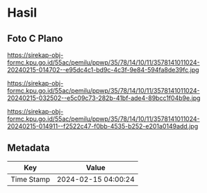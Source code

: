 # Hasil

## Foto C Plano

https://sirekap-obj-formc.kpu.go.id/55ac/pemilu/ppwp/35/78/14/10/11/3578141011024-20240215-014702--e95dc4c1-bd9c-4c3f-9e84-594fa8de39fc.jpg

https://sirekap-obj-formc.kpu.go.id/55ac/pemilu/ppwp/35/78/14/10/11/3578141011024-20240215-032502--e5c09c73-282b-41bf-ade4-89bcc1f04b9e.jpg

https://sirekap-obj-formc.kpu.go.id/55ac/pemilu/ppwp/35/78/14/10/11/3578141011024-20240215-014911--f2522c47-f0bb-4535-b252-e201a0149add.jpg


## Metadata

| Key        | Value               |
| ---------- | ------------------- |
| Time Stamp | 2024-02-15 04:00:24 |



